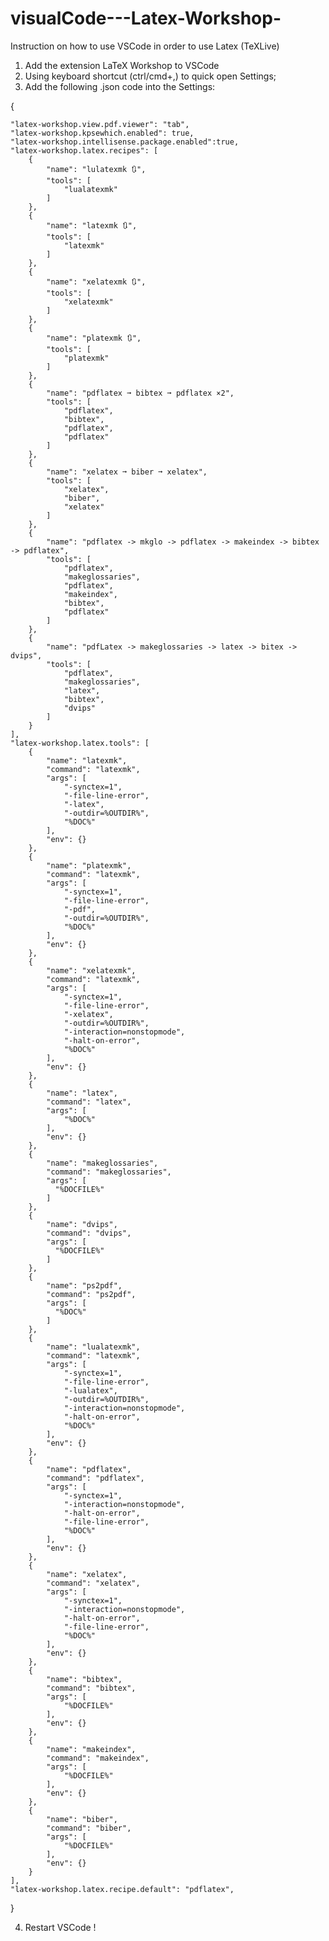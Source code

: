 # visualCode---Latex-Workshop-
Instruction on how to use VSCode in order to use Latex (TeXLive)

1. Add the extension LaTeX Workshop to VSCode
2. Using keyboard shortcut (ctrl/cmd+,) to quick open Settings;
3. Add the following .json code into the Settings:

{
    
    "latex-workshop.view.pdf.viewer": "tab",
    "latex-workshop.kpsewhich.enabled": true,
    "latex-workshop.intellisense.package.enabled":true,
    "latex-workshop.latex.recipes": [
        {
            "name": "lulatexmk 🔃",
            "tools": [
                "lualatexmk"
            ]
        },
        {
            "name": "latexmk 🔃",
            "tools": [
                "latexmk"
            ]
        },
        {
            "name": "xelatexmk 🔃",
            "tools": [
                "xelatexmk"
            ]
        },
        {
            "name": "platexmk 🔃",
            "tools": [
                "platexmk"
            ]
        },
        {
            "name": "pdflatex ➞ bibtex ➞ pdflatex ×2",
            "tools": [
                "pdflatex",
                "bibtex",
                "pdflatex",
                "pdflatex"
            ]
        },
        {
            "name": "xelatex ➞ biber ➞ xelatex",
            "tools": [
                "xelatex",
                "biber",
                "xelatex"
            ]
        },
        {
            "name": "pdflatex -> mkglo -> pdflatex -> makeindex -> bibtex -> pdflatex",
            "tools": [
                "pdflatex",
                "makeglossaries",
                "pdflatex",
                "makeindex",
                "bibtex",
                "pdflatex"
            ]
        },
        {
            "name": "pdfLatex -> makeglossaries -> latex -> bitex -> dvips",
            "tools": [
                "pdflatex",
                "makeglossaries",
                "latex",
                "bibtex",
                "dvips"
            ]
        }
    ],
    "latex-workshop.latex.tools": [
        {
            "name": "latexmk",
            "command": "latexmk",
            "args": [
                "-synctex=1",
                "-file-line-error",
                "-latex",
                "-outdir=%OUTDIR%",
                "%DOC%"
            ],
            "env": {}
        },
        {
            "name": "platexmk",
            "command": "latexmk",
            "args": [
                "-synctex=1",
                "-file-line-error",
                "-pdf",
                "-outdir=%OUTDIR%",
                "%DOC%"
            ],
            "env": {}
        },
        {
            "name": "xelatexmk",
            "command": "latexmk",
            "args": [
                "-synctex=1",
                "-file-line-error",
                "-xelatex",
                "-outdir=%OUTDIR%",
                "-interaction=nonstopmode",
                "-halt-on-error",
                "%DOC%"
            ],
            "env": {}
        },
        {
            "name": "latex",
            "command": "latex",
            "args": [
                "%DOC%"
            ],
            "env": {}
        },
        {
            "name": "makeglossaries",
            "command": "makeglossaries",
            "args": [
              "%DOCFILE%"
            ]
        },
        {
            "name": "dvips",
            "command": "dvips",
            "args": [
              "%DOCFILE%"
            ]
        },
        {
            "name": "ps2pdf",
            "command": "ps2pdf",
            "args": [
              "%DOC%"
            ]
        },
        {
            "name": "lualatexmk",
            "command": "latexmk",
            "args": [
                "-synctex=1",
                "-file-line-error",
                "-lualatex",
                "-outdir=%OUTDIR%",
                "-interaction=nonstopmode",
                "-halt-on-error",
                "%DOC%"
            ],
            "env": {}
        },
        {
            "name": "pdflatex",
            "command": "pdflatex",
            "args": [
                "-synctex=1",
                "-interaction=nonstopmode",
                "-halt-on-error",
                "-file-line-error",
                "%DOC%"
            ],
            "env": {}
        },
        {
            "name": "xelatex",
            "command": "xelatex",
            "args": [
                "-synctex=1",
                "-interaction=nonstopmode",
                "-halt-on-error",
                "-file-line-error",
                "%DOC%"
            ],
            "env": {}
        },
        {
            "name": "bibtex",
            "command": "bibtex",
            "args": [
                "%DOCFILE%"
            ],
            "env": {}
        },
        {
            "name": "makeindex",
            "command": "makeindex",
            "args": [
                "%DOCFILE%"
            ],
            "env": {}
        },
        {
            "name": "biber",
            "command": "biber",
            "args": [
                "%DOCFILE%"
            ],
            "env": {}
        }
    ],
    "latex-workshop.latex.recipe.default": "pdflatex",
}

4. Restart VSCode !
